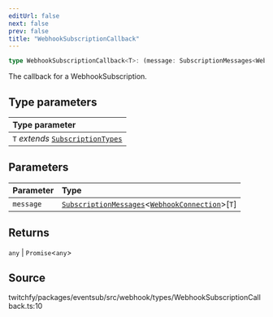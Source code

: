 ```yaml
---
editUrl: false
next: false
prev: false
title: "WebhookSubscriptionCallback"
---
```


```ts
type WebhookSubscriptionCallback<T>: (message: SubscriptionMessages<WebhookConnection>[T]) => any | Promise<any>;
```

The callback for a WebhookSubscription.

## Type parameters

| Type parameter |
| :------ |
| `T` *extends* [`SubscriptionTypes`](/api/eventsub/enumerations/subscriptiontypes/) |

## Parameters

| Parameter | Type |
| :------ | :------ |
| `message` | [`SubscriptionMessages`](/api/eventsub/interfaces/subscriptionmessages/)\<[`WebhookConnection`](/api/eventsub/classes/webhookconnection/)\>\[`T`\] |

## Returns

`any` \| `Promise`\<`any`\>

## Source

twitchfy/packages/eventsub/src/webhook/types/WebhookSubscriptionCallback.ts:10
